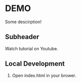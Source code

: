 # DEMO

Some descirption!

## Subheader

Watch tutorial on Youtube.

## Local Development
1. Open index.html in your brower. 